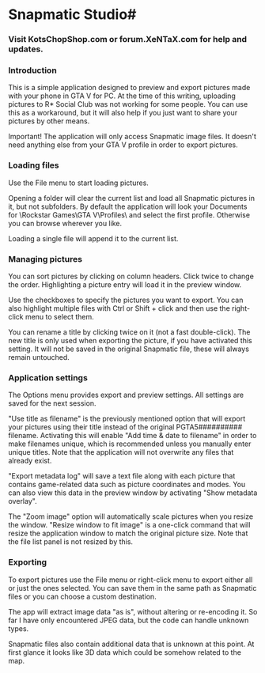 # Snapmatic Studio#
### Visit KotsChopShop.com or forum.XeNTaX.com for help and updates. ###


### Introduction ###
This is a simple application designed to preview and export pictures made with your phone in GTA V for PC.
At the time of this writing, uploading pictures to R* Social Club was not working for some people.
You can use this as a workaround, but it will also help if you just want to share your pictures by other means.

Important! The application will only access Snapmatic image files. It doesn't need anything else from your GTA V profile in order to export pictures.


### Loading files ###
Use the File menu to start loading pictures.

Opening a folder will clear the current list and load all Snapmatic pictures in it, but not subfolders.
By default the application will look your Documents for \Rockstar Games\GTA V\Profiles\ and select the first profile. Otherwise you can browse wherever you like.

Loading a single file will append it to the current list.


### Managing pictures ###
You can sort pictures by clicking on column headers. Click twice to change the order.
Highlighting a picture entry will load it in the preview window.

Use the checkboxes to specify the pictures you want to export.
You can also highlight multiple files with Ctrl or Shift + click and then use the right-click menu to select them.

You can rename a title by clicking twice on it (not a fast double-click).
The new title is only used when exporting the picture, if you have activated this setting. It will not be saved in the original Snapmatic file, these will always remain untouched.


### Application settings ###
The Options menu provides export and preview settings. All settings are saved for the next session.

"Use title as filename" is the previously mentioned option that will export your pictures using their title instead of the original PGTA5########## filename.
Activating this will enable "Add time & date to filename" in order to make filenames unique, which is recommended unless you manually enter unique titles.
Note that the application will not overwrite any files that already exist.

"Export metadata log" will save a text file along with each picture that contains game-related data such as picture coordinates and modes.
You can also view this data in the preview window by activating "Show metadata overlay".

The "Zoom image" option will automatically scale pictures when you resize the window.
"Resize window to fit image" is a one-click command that will resize the application window to match the original picture size. Note that the file list panel is not resized by this.


### Exporting ###
To export pictures use the File menu or right-click menu to export either all or just the ones selected.
You can save them in the same path as Snapmatic files or you can choose a custom destination.

The app will extract image data "as is", without altering or re-encoding it. So far I have only encountered JPEG data, but the code can handle unknown types.

Snapmatic files also contain additional data that is unknown at this point. At first glance it looks like 3D data which could be somehow related to the map.

